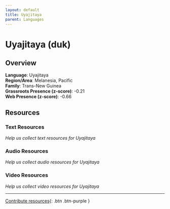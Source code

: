 ```yaml
---
layout: default
title: Uyajitaya
parent: Languages
---
```


# Uyajitaya (duk)

## Overview

**Language**: Uyajitaya  
**Region/Area**: Melanesia, Pacific  
**Family**: Trans-New Guinea  
**Grassroots Presence (z-score)**: -0.21  
**Web Presence (z-score)**: -0.66  

## Resources

### Text Resources
*Help us collect text resources for Uyajitaya*

### Audio Resources
*Help us collect audio resources for Uyajitaya*

### Video Resources
*Help us collect video resources for Uyajitaya*

---

[Contribute resources](https://forms.office.com/e/1SfLJx3u1r){: .btn .btn-purple }
